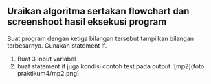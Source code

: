 ## Uraikan algoritma sertakan flowchart dan screenshoot hasil eksekusi program
Buat program dengan ketiga bilangan tersebut tampilkan bilangan terbesarnya. Gunakan statement if.
1. Buat 3 input variabel
2. buat statement if juga kondisi
contoh test pada output
![mp2](foto praktikum4/mp2.png)